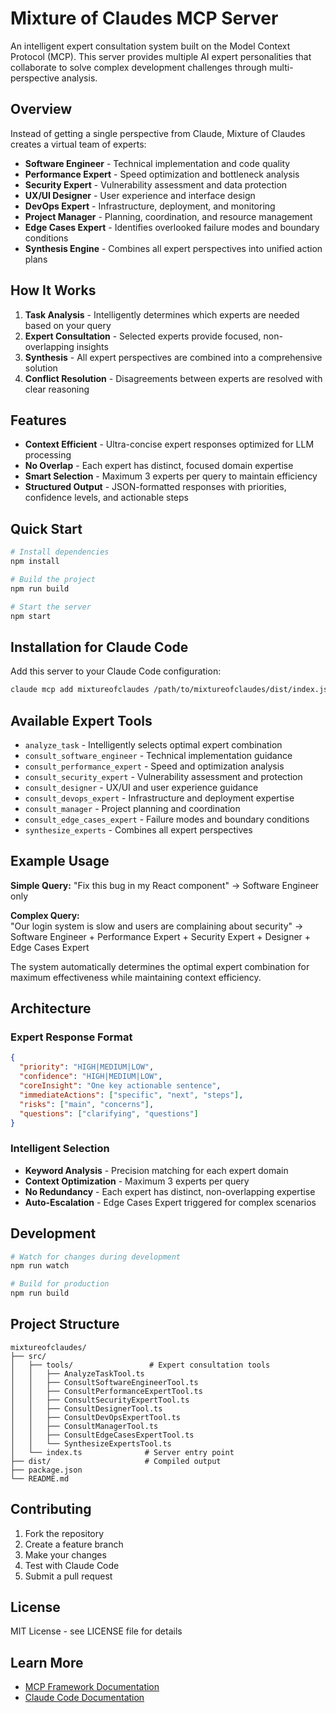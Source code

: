 # Mixture of Claudes MCP Server

An intelligent expert consultation system built on the Model Context Protocol (MCP). This server provides multiple AI expert personalities that collaborate to solve complex development challenges through multi-perspective analysis.

## Overview

Instead of getting a single perspective from Claude, Mixture of Claudes creates a virtual team of experts:

- **Software Engineer** - Technical implementation and code quality
- **Performance Expert** - Speed optimization and bottleneck analysis  
- **Security Expert** - Vulnerability assessment and data protection
- **UX/UI Designer** - User experience and interface design
- **DevOps Expert** - Infrastructure, deployment, and monitoring
- **Project Manager** - Planning, coordination, and resource management
- **Edge Cases Expert** - Identifies overlooked failure modes and boundary conditions
- **Synthesis Engine** - Combines all expert perspectives into unified action plans

## How It Works

1. **Task Analysis** - Intelligently determines which experts are needed based on your query
2. **Expert Consultation** - Selected experts provide focused, non-overlapping insights
3. **Synthesis** - All expert perspectives are combined into a comprehensive solution
4. **Conflict Resolution** - Disagreements between experts are resolved with clear reasoning

## Features

- **Context Efficient** - Ultra-concise expert responses optimized for LLM processing
- **No Overlap** - Each expert has distinct, focused domain expertise
- **Smart Selection** - Maximum 3 experts per query to maintain efficiency
- **Structured Output** - JSON-formatted responses with priorities, confidence levels, and actionable steps

## Quick Start

```bash
# Install dependencies
npm install

# Build the project
npm run build

# Start the server
npm start
```

## Installation for Claude Code

Add this server to your Claude Code configuration:

```bash
claude mcp add mixtureofclaudes /path/to/mixtureofclaudes/dist/index.js
```

## Available Expert Tools

- `analyze_task` - Intelligently selects optimal expert combination
- `consult_software_engineer` - Technical implementation guidance
- `consult_performance_expert` - Speed and optimization analysis
- `consult_security_expert` - Vulnerability assessment and protection
- `consult_designer` - UX/UI and user experience guidance  
- `consult_devops_expert` - Infrastructure and deployment expertise
- `consult_manager` - Project planning and coordination
- `consult_edge_cases_expert` - Failure modes and boundary conditions
- `synthesize_experts` - Combines all expert perspectives

## Example Usage

**Simple Query:**
"Fix this bug in my React component"
→ Software Engineer only

**Complex Query:**  
"Our login system is slow and users are complaining about security"
→ Software Engineer + Performance Expert + Security Expert + Designer + Edge Cases Expert

The system automatically determines the optimal expert combination for maximum effectiveness while maintaining context efficiency.

## Architecture

### Expert Response Format
```json
{
  "priority": "HIGH|MEDIUM|LOW",
  "confidence": "HIGH|MEDIUM|LOW", 
  "coreInsight": "One key actionable sentence",
  "immediateActions": ["specific", "next", "steps"],
  "risks": ["main", "concerns"],
  "questions": ["clarifying", "questions"]
}
```

### Intelligent Selection
- **Keyword Analysis** - Precision matching for each expert domain
- **Context Optimization** - Maximum 3 experts per query
- **No Redundancy** - Each expert has distinct, non-overlapping expertise
- **Auto-Escalation** - Edge Cases Expert triggered for complex scenarios

## Development

```bash
# Watch for changes during development
npm run watch

# Build for production
npm run build
```

## Project Structure

```
mixtureofclaudes/
├── src/
│   ├── tools/                 # Expert consultation tools
│   │   ├── AnalyzeTaskTool.ts
│   │   ├── ConsultSoftwareEngineerTool.ts
│   │   ├── ConsultPerformanceExpertTool.ts
│   │   ├── ConsultSecurityExpertTool.ts
│   │   ├── ConsultDesignerTool.ts
│   │   ├── ConsultDevOpsExpertTool.ts
│   │   ├── ConsultManagerTool.ts
│   │   ├── ConsultEdgeCasesExpertTool.ts
│   │   └── SynthesizeExpertsTool.ts
│   └── index.ts              # Server entry point
├── dist/                     # Compiled output
├── package.json
└── README.md
```

## Contributing

1. Fork the repository
2. Create a feature branch
3. Make your changes
4. Test with Claude Code
5. Submit a pull request

## License

MIT License - see LICENSE file for details

## Learn More

- [MCP Framework Documentation](https://mcp-framework.com)
- [Claude Code Documentation](https://docs.anthropic.com/en/docs/claude-code)
